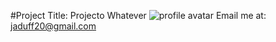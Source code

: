 #Project Title: Projecto Whatever
![profile avatar](https://avatars0.githubusercontent.com/u/59235205?v=4)
Email me at: jaduff20@gmail.com
